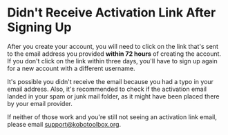 # Didn't Receive Activation Link After Signing Up

After you create your account, you will need to click on the link that's sent to the email address you provided **within 72 hours** of creating the account. If you don't click on the link within three days, you'll have to sign up again for a new account with a different username.

It's possible you didn't receive the email because you had a typo in your email address. Also, it's recommended to check if the activation email landed in your spam or junk mail folder, as it might have been placed there by your email provider.

If neither of those work and you're still not seeing an activation link email, please email [support@kobotoolbox.org](mailto:support@kobotoolbox.org).
